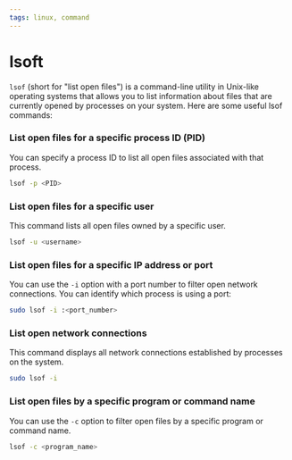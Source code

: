 ```yaml
---
tags: linux, command
---
```


# lsoft

`lsof` (short for "list open files") is a command-line utility in Unix-like
operating systems that allows you to list information about files that are
currently opened by processes on your system. Here are some useful lsof
commands:

### List open files for a specific process ID (PID)

You can specify a process ID to list all open files associated with that
process.

```sh
lsof -p <PID>
```

### List open files for a specific user

This command lists all open files owned by a specific user.

```sh
lsof -u <username>
```

### List open files for a specific IP address or port

You can use the `-i` option with a port number to filter open network
connections. You can identify which process is using a port:

```sh
sudo lsof -i :<port_number>
```

### List open network connections

This command displays all network connections established by processes on the
system.

```sh
sudo lsof -i
```

### List open files by a specific program or command name

You can use the `-c` option to filter open files by a specific program or
command name.

```sh
lsof -c <program_name>
```
